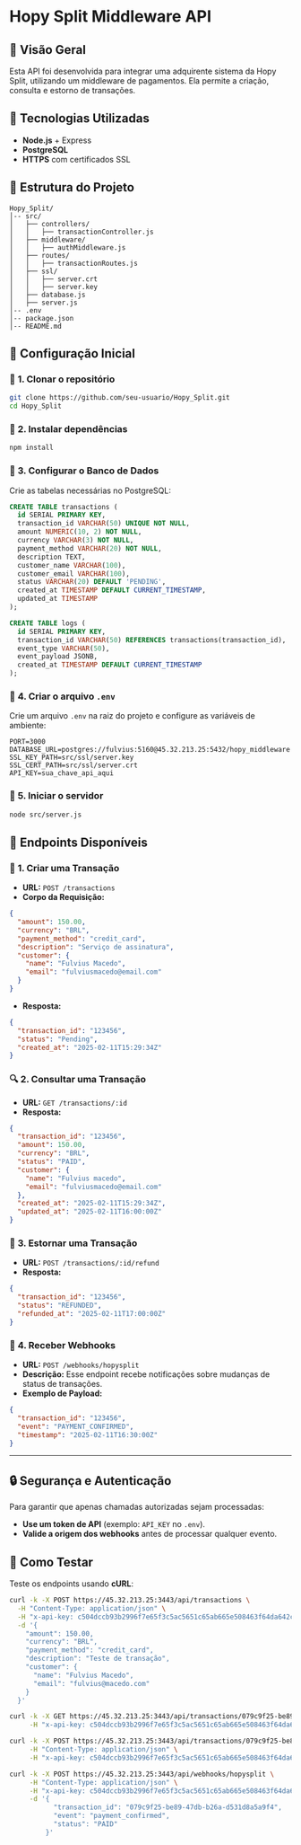 # Hopy Split Middleware API

## 📌 Visão Geral
Esta API foi desenvolvida para integrar uma adquirente sistema da Hopy Split, utilizando um middleware de pagamentos.
Ela permite a criação, consulta e estorno de transações.

## 🚀 Tecnologias Utilizadas
- **Node.js** + Express
- **PostgreSQL**
- **HTTPS** com certificados SSL

## 📂 Estrutura do Projeto
```
Hopy_Split/
│-- src/
│   ├── controllers/
│   │   ├── transactionController.js
│   ├── middleware/
│   │   ├── authMiddleware.js
│   ├── routes/
│   │   ├── transactionRoutes.js
│   ├── ssl/
│   │   ├── server.crt
│   │   ├── server.key
│   ├── database.js
│   ├── server.js
│-- .env
│-- package.json
│-- README.md
```

## 📜 Configuração Inicial

### 🔹 **1. Clonar o repositório**
```sh
git clone https://github.com/seu-usuario/Hopy_Split.git
cd Hopy_Split
```

### 🔹 **2. Instalar dependências**
```sh
npm install
```

### 🔹 **3. Configurar o Banco de Dados**
Crie as tabelas necessárias no PostgreSQL:
```sql
CREATE TABLE transactions (
  id SERIAL PRIMARY KEY,
  transaction_id VARCHAR(50) UNIQUE NOT NULL,
  amount NUMERIC(10, 2) NOT NULL,
  currency VARCHAR(3) NOT NULL,
  payment_method VARCHAR(20) NOT NULL,
  description TEXT,
  customer_name VARCHAR(100),
  customer_email VARCHAR(100),
  status VARCHAR(20) DEFAULT 'PENDING',
  created_at TIMESTAMP DEFAULT CURRENT_TIMESTAMP,
  updated_at TIMESTAMP
);

CREATE TABLE logs (
  id SERIAL PRIMARY KEY,
  transaction_id VARCHAR(50) REFERENCES transactions(transaction_id),
  event_type VARCHAR(50),
  event_payload JSONB,
  created_at TIMESTAMP DEFAULT CURRENT_TIMESTAMP
);
```

### 🔹 **4. Criar o arquivo `.env`**
Crie um arquivo `.env` na raiz do projeto e configure as variáveis de ambiente:
```env
PORT=3000
DATABASE_URL=postgres://fulvius:5160@45.32.213.25:5432/hopy_middleware
SSL_KEY_PATH=src/ssl/server.key
SSL_CERT_PATH=src/ssl/server.crt
API_KEY=sua_chave_api_aqui
```

### 🔹 **5. Iniciar o servidor**
```sh
node src/server.js
```
## 📡 Endpoints Disponíveis

### 📝 **1. Criar uma Transação**
- **URL:** `POST /transactions`
- **Corpo da Requisição:**
```json
{
  "amount": 150.00,
  "currency": "BRL",
  "payment_method": "credit_card",
  "description": "Serviço de assinatura",
  "customer": {
    "name": "Fulvius Macedo",
    "email": "fulviusmacedo@email.com"
  }
}
```
- **Resposta:**
```json
{
  "transaction_id": "123456",
  "status": "Pending",
  "created_at": "2025-02-11T15:29:34Z"
}
```

### 🔍 **2. Consultar uma Transação**
- **URL:** `GET /transactions/:id`
- **Resposta:**
```json
{
  "transaction_id": "123456",
  "amount": 150.00,
  "currency": "BRL",
  "status": "PAID",
  "customer": {
    "name": "Fulvius macedo",
    "email": "fulviusmacedo@email.com"
  },
  "created_at": "2025-02-11T15:29:34Z",
  "updated_at": "2025-02-11T16:00:00Z"
}
```

### 🔄 **3. Estornar uma Transação**
- **URL:** `POST /transactions/:id/refund`
- **Resposta:**
```json
{
  "transaction_id": "123456",
  "status": "REFUNDED",
  "refunded_at": "2025-02-11T17:00:00Z"
}
```

### 📩 **4. Receber Webhooks**
- **URL:** `POST /webhooks/hopysplit`
- **Descrição:** Esse endpoint recebe notificações sobre mudanças de status de transações.
- **Exemplo de Payload:**
```json
{
  "transaction_id": "123456",
  "event": "PAYMENT_CONFIRMED",
  "timestamp": "2025-02-11T16:30:00Z"
}
```

---

## 🔒 Segurança e Autenticação
Para garantir que apenas chamadas autorizadas sejam processadas:
- **Use um token de API** (exemplo: `API_KEY` no `.env`).
- **Valide a origem dos webhooks** antes de processar qualquer evento.

## 🚀 Como Testar
Teste os endpoints usando **cURL**:
```sh
curl -k -X POST https://45.32.213.25:3443/api/transactions \
  -H "Content-Type: application/json" \
  -H "x-api-key: c504dccb93b2996f7e65f3c5ac5651c65ab665e508463f64da642c23f4e85044" \
  -d '{
    "amount": 150.00,
    "currency": "BRL",
    "payment_method": "credit_card",
    "description": "Teste de transação",
    "customer": {
      "name": "Fulvius Macedo",
      "email": "fulvius@macedo.com"
    }
  }'
```
```sh
curl -k -X GET https://45.32.213.25:3443/api/transactions/079c9f25-be89-47db-b26a-d531d8a5a9f4 \
     -H "x-api-key: c504dccb93b2996f7e65f3c5ac5651c65ab665e508463f64da642c23f4e85044"
```
```sh
curl -k -X POST https://45.32.213.25:3443/api/transactions/079c9f25-be89-47db-b26a-d531d8a5a9f4/refund \
     -H "Content-Type: application/json" \
     -H "x-api-key: c504dccb93b2996f7e65f3c5ac5651c65ab665e508463f64da642c23f4e85044"
```
```sh
curl -k -X POST https://45.32.213.25:3443/api/webhooks/hopysplit \
     -H "Content-Type: application/json" \
     -H "x-api-key: c504dccb93b2996f7e65f3c5ac5651c65ab665e508463f64da642c23f4e85044" \
     -d '{
           "transaction_id": "079c9f25-be89-47db-b26a-d531d8a5a9f4",
           "event": "payment_confirmed",
           "status": "PAID"
         }'
```
